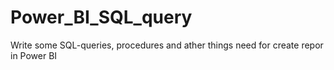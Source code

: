 # Power_BI_SQL_query
Write some SQL-queries, procedures and ather things need for create repor in Power BI
